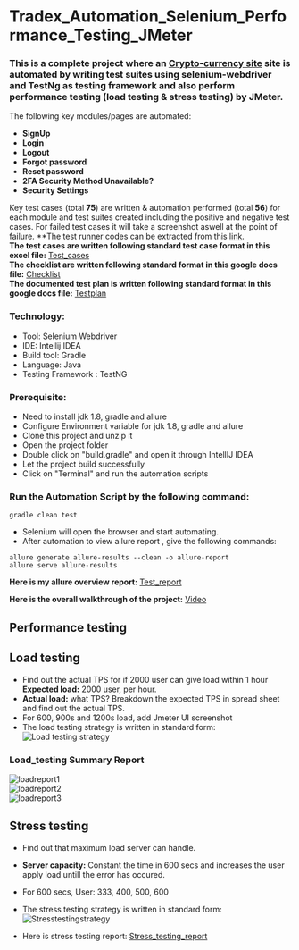 # Tradex_Automation_Selenium_Performance_Testing_JMeter
### This is a complete project where an [Crypto-currency site](https://exchange-tradex.nftarttoken.xyz/) site is automated by writing test suites using selenium-webdriver and TestNg as testing framework and also perform performance testing (load testing & stress testing) by JMeter.
The following key modules/pages are automated:
- **SignUp** 
- **Login**
- **Logout**
- **Forgot password**
- **Reset password**
- **2FA Security Method Unavailable?**
- **Security Settings**

Key test cases (total **75**) are written & automation performed (total **56**) for each module and test suites created including the positive and negative test cases.
For failed test cases it will take a screenshot aswell at the point of failure.
**The test runner codes can be extracted from this [link](https://github.com/tanvirmitul/Tradex_Automation_Selenium_Performance_Testing_JMeter/tree/main/src/test/java/testrunner).</br>
**The test cases are written following standard test case format in this excel file:**
[Test_cases](https://docs.google.com/spreadsheets/d/1mXh8u5QwzKij1wrGjaf6hGOwgcsra5Zl6mkPvbuaRsY/edit?usp=sharing) </br>
**The checklist are written following standard format in this google docs file:**
[Checklist](https://drive.google.com/file/d/1EfPJvi9S8yPvjQOLY1LoOV2oVSeFKVEZ/view?usp=sharing) </br>
**The documented test plan is written following standard format in this google docs file:**
[Testplan](https://drive.google.com/file/d/15NUeBli3kFdyMXcrnEwzHOivbiq53Y2r/view?usp=sharing) </br>

### Technology: </br>
- Tool: Selenium Webdriver
- IDE: Intellij IDEA
- Build tool: Gradle
- Language: Java
- Testing Framework : TestNG

### Prerequisite: </br>
- Need to install jdk 1.8, gradle and allure
- Configure Environment variable for jdk 1.8, gradle and allure
- Clone this project and unzip it
- Open the project folder
- Double click on "build.gradle" and open it through IntellIJ IDEA
- Let the project build successfully
- Click on "Terminal" and run the automation scripts

### Run the Automation Script by the following command:
 ```
 gradle clean test 
 ```
- Selenium will open the browser and start automating.
- After automation to view allure report , give the following commands:
 ```
allure generate allure-results --clean -o allure-report
allure serve allure-results
 ```

**Here is my allure overview report:** [Test_report](https://drive.google.com/file/d/1OSDWwJMzDtZUMTebgL_trGctwWzHoy8h/view?usp=sharing) </br>

**Here is the overall walkthrough of the project:** [Video](https://drive.google.com/file/d/1l_4NF-x4bpDsFrXfGaIwO12qdkuEpN2S/view?usp=sharing)</br>

## Performance testing
## **Load testing**

- Find out the actual TPS for if 2000 user can give load within 1 hour **Expected load:** 2000 user, per hour.
- **Actual load:** what TPS? Breakdown the expected TPS in spread sheet and find out the actual TPS.
- For 600, 900s and 1200s load, add Jmeter UI screenshot </br>
- The load testing strategy is written in standard form:
![Load testing strategy](https://user-images.githubusercontent.com/59876702/233617891-ecfdbe85-3c98-47ac-a0ee-0053a4b635b6.PNG) </br>

### **Load_testing Summary Report**
![loadreport1](https://user-images.githubusercontent.com/59876702/233621454-005d8c2b-4f0a-47a3-945e-51864fb43208.PNG) </br>
![loadreport2](https://user-images.githubusercontent.com/59876702/233621585-a3ed9d52-780d-4921-912a-3466063dddae.PNG)  </br>
![loadreport3](https://user-images.githubusercontent.com/59876702/233621664-a3a92309-cea0-4f26-8ba0-a7618518ee67.PNG)  </br>


## **Stress testing**

- Find out that maximum load server can handle.
- **Server capacity:** Constant the time in 600 secs and increases the user apply load untill the error has occured.
- For 600 secs, User: 333, 400, 500, 600 </br>
- The stress testing strategy is written in standard form:
 ![Stresstestingstrategy](https://user-images.githubusercontent.com/59876702/233622464-8afdadc5-4469-41a3-af0c-5e519d1a3180.PNG) </br>

- Here is stress testing report: [Stress_testing_report](https://drive.google.com/file/d/11Qpm7Ont9FkwSn4iE4TmuZdK_ygOB5Y2/view?usp=sharing) </br>






